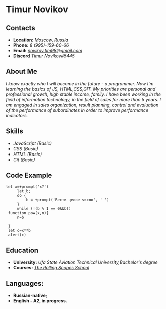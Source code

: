 

# **Timur Novikov**

## **Contacts**
- **Location:** *Moscow, Russia*
- **Phone:** *8 (995)-159-60-66*
- **Email:** *novikov.tim98@gmail.com*
- **Discord** *Timur Novikov#5445*

## **About Me**
*I know exactly who I will become in the future - a programmer. Now I'm learning the basics of JS, HTML,CSS,GIT. My priorities are personal and professional growth, high stable income, family. I have been working in the field of information technology, in the field of sales for more than 5 years. I am engaged in sales organization, result planning, control and evaluation of the performance of subordinates in order to improve performance indicators.*

## **Skills**
- *JavaScript (Basic)*
- *CSS (Basic)*
- *HTML (Basic)*
- *Git (Basic)*

## **Code Example**
```
let x=+prompt('x?')
     let b;
     do {
         b = +prompt('Вести целое число', ' ')
     }
     while (!(b % 1 == 0&&b))
 function pow(x,n){
     n=b

 }
 let c=x**b
 alert(c)
```

## **Education**
- **University:** *Ufa State Aviation Technical University,Bachelor's degree*
- **Courses:** *[The Rolling Scopes School](https://rs.school/)*

## **Languages:**
- **Russian-native;**
- **English - A2, in progress.**

